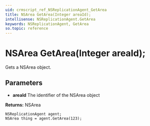 ```yaml
---
uid: crmscript_ref_NSReplicationAgent_GetArea
title: NSArea GetArea(Integer areaId);
intellisense: NSReplicationAgent.GetArea
keywords: NSReplicationAgent, GetArea
so.topic: reference
---
```


# NSArea GetArea(Integer areaId);

Gets a NSArea object.

## Parameters

* **areaId** The identifier of the NSArea object

**Returns:** NSArea

```crmscript
NSReplicationAgent agent;
NSArea thing = agent.GetArea(123);
```

